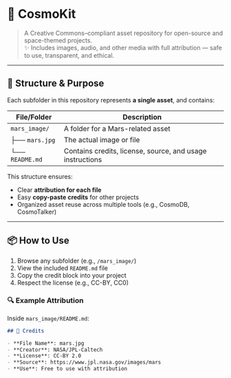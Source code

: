 # 🌌 CosmoKit

> A Creative Commons–compliant asset repository for open-source and space-themed projects.  
> ✨ Includes images, audio, and other media with full attribution — safe to use, transparent, and ethical.

---

## 📁 Structure & Purpose

Each subfolder in this repository represents **a single asset**, and contains:

| File/Folder | Description |
|-------------|-------------|
| `mars_image/` | A folder for a Mars-related asset |
| ├── `mars.jpg` | The actual image or file |
| └── `README.md` | Contains credits, license, source, and usage instructions |

This structure ensures:
- Clear **attribution for each file**
- Easy **copy-paste credits** for other projects
- Organized asset reuse across multiple tools (e.g., CosmoDB, CosmoTalker)

---

## 📦 How to Use

1. Browse any subfolder (e.g., `/mars_image/`)
2. View the included `README.md` file
3. Copy the credit block into your project
4. Respect the license (e.g., CC-BY, CC0)

### 🔍 Example Attribution

Inside `mars_image/README.md`:
```markdown
## 📄 Credits

- **File Name**: mars.jpg
- **Creator**: NASA/JPL-Caltech
- **License**: CC-BY 2.0
- **Source**: https://www.jpl.nasa.gov/images/mars
- **Use**: Free to use with attribution
